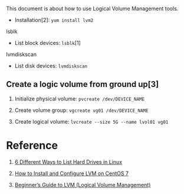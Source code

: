This document is about how to use Logical Volume Management tools.

- Installation[2]: `yum install lvm2`


lsblk

- List block devices: `lsblk`[1]

lvmdiskscan

- List disk devices: `lvmdiskscan`

## Create a logic volume from ground up[3]

1. Initialize physical volume: `pvcreate /dev/DEVICE_NAME`

2. Create volume group: `vgcreate vg01 /dev/DEVICE_NAME`

3. Create logical volume: `lvcreate --size 5G --name lvol01 vg01`

# Reference

1. [6 Different Ways to List Hard Drives in Linux](https://linuxhandbook.com/linux-list-disks/)

2. [How to Install and Configure LVM on CentOS 7](https://linuxhint.com/install_lvm_centos7/)

3. [Beginner’s Guide to LVM (Logical Volume Management)](https://www.thegeekdiary.com/redhat-centos-a-beginners-guide-to-lvm-logical-volume-manager/)

